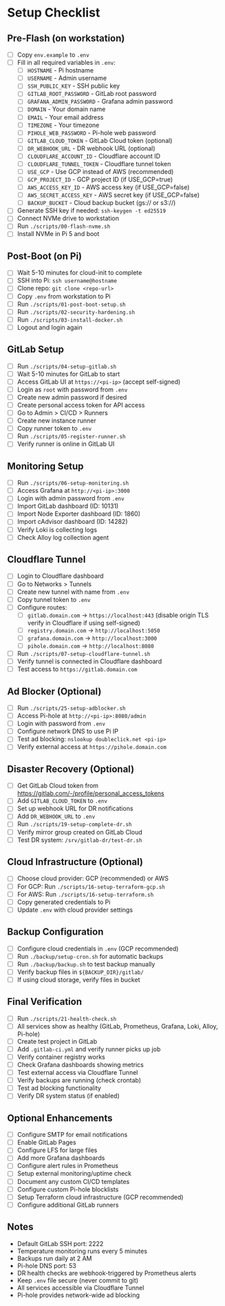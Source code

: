 # Setup Checklist

## Pre-Flash (on workstation)
- [ ] Copy `env.example` to `.env`
- [ ] Fill in all required variables in `.env`:
  - [ ] `HOSTNAME` - Pi hostname
  - [ ] `USERNAME` - Admin username
  - [ ] `SSH_PUBLIC_KEY` - SSH public key
  - [ ] `GITLAB_ROOT_PASSWORD` - GitLab root password
  - [ ] `GRAFANA_ADMIN_PASSWORD` - Grafana admin password
  - [ ] `DOMAIN` - Your domain name
  - [ ] `EMAIL` - Your email address
  - [ ] `TIMEZONE` - Your timezone
  - [ ] `PIHOLE_WEB_PASSWORD` - Pi-hole web password
  - [ ] `GITLAB_CLOUD_TOKEN` - GitLab Cloud token (optional)
  - [ ] `DR_WEBHOOK_URL` - DR webhook URL (optional)
  - [ ] `CLOUDFLARE_ACCOUNT_ID` - Cloudflare account ID
  - [ ] `CLOUDFLARE_TUNNEL_TOKEN` - Cloudflare tunnel token
  - [ ] `USE_GCP` - Use GCP instead of AWS (recommended)
  - [ ] `GCP_PROJECT_ID` - GCP project ID (if USE_GCP=true)
  - [ ] `AWS_ACCESS_KEY_ID` - AWS access key (if USE_GCP=false)
  - [ ] `AWS_SECRET_ACCESS_KEY` - AWS secret key (if USE_GCP=false)
  - [ ] `BACKUP_BUCKET` - Cloud backup bucket (gs:// or s3://)
- [ ] Generate SSH key if needed: `ssh-keygen -t ed25519`
- [ ] Connect NVMe drive to workstation
- [ ] Run `./scripts/00-flash-nvme.sh`
- [ ] Install NVMe in Pi 5 and boot

## Post-Boot (on Pi)
- [ ] Wait 5-10 minutes for cloud-init to complete
- [ ] SSH into Pi: `ssh username@hostname`
- [ ] Clone repo: `git clone <repo-url>`
- [ ] Copy `.env` from workstation to Pi
- [ ] Run `./scripts/01-post-boot-setup.sh`
- [ ] Run `./scripts/02-security-hardening.sh`
- [ ] Run `./scripts/03-install-docker.sh`
- [ ] Logout and login again

## GitLab Setup
- [ ] Run `./scripts/04-setup-gitlab.sh`
- [ ] Wait 5-10 minutes for GitLab to start
- [ ] Access GitLab UI at `https://<pi-ip>` (accept self-signed)
- [ ] Login as `root` with password from `.env`
- [ ] Create new admin password if desired
- [ ] Create personal access token for API access
- [ ] Go to Admin > CI/CD > Runners
- [ ] Create new instance runner
- [ ] Copy runner token to `.env`
- [ ] Run `./scripts/05-register-runner.sh`
- [ ] Verify runner is online in GitLab UI

## Monitoring Setup
- [ ] Run `./scripts/06-setup-monitoring.sh`
- [ ] Access Grafana at `http://<pi-ip>:3000`
- [ ] Login with admin password from `.env`
- [ ] Import GitLab dashboard (ID: 10131)
- [ ] Import Node Exporter dashboard (ID: 1860)
- [ ] Import cAdvisor dashboard (ID: 14282)
- [ ] Verify Loki is collecting logs
- [ ] Check Alloy log collection agent

## Cloudflare Tunnel
- [ ] Login to Cloudflare dashboard
- [ ] Go to Networks > Tunnels
- [ ] Create new tunnel with name from `.env`
- [ ] Copy tunnel token to `.env`
- [ ] Configure routes:
  - [ ] `gitlab.domain.com` → `https://localhost:443` (disable origin TLS verify in Cloudflare if using self-signed)
  - [ ] `registry.domain.com` → `http://localhost:5050`
  - [ ] `grafana.domain.com` → `http://localhost:3000`
  - [ ] `pihole.domain.com` → `http://localhost:8080`
- [ ] Run `./scripts/07-setup-cloudflare-tunnel.sh`
- [ ] Verify tunnel is connected in Cloudflare dashboard
- [ ] Test access to `https://gitlab.domain.com`

## Ad Blocker (Optional)
- [ ] Run `./scripts/25-setup-adblocker.sh`
- [ ] Access Pi-hole at `http://<pi-ip>:8080/admin`
- [ ] Login with password from `.env`
- [ ] Configure network DNS to use Pi IP
- [ ] Test ad blocking: `nslookup doubleclick.net <pi-ip>`
- [ ] Verify external access at `https://pihole.domain.com`

## Disaster Recovery (Optional)
- [ ] Get GitLab Cloud token from https://gitlab.com/-/profile/personal_access_tokens
- [ ] Add `GITLAB_CLOUD_TOKEN` to `.env`
- [ ] Set up webhook URL for DR notifications
- [ ] Add `DR_WEBHOOK_URL` to `.env`
- [ ] Run `./scripts/19-setup-complete-dr.sh`
- [ ] Verify mirror group created on GitLab Cloud
- [ ] Test DR system: `/srv/gitlab-dr/test-dr.sh`

## Cloud Infrastructure (Optional)
- [ ] Choose cloud provider: GCP (recommended) or AWS
- [ ] For GCP: Run `./scripts/16-setup-terraform-gcp.sh`
- [ ] For AWS: Run `./scripts/16-setup-terraform.sh`
- [ ] Copy generated credentials to Pi
- [ ] Update `.env` with cloud provider settings

## Backup Configuration
- [ ] Configure cloud credentials in `.env` (GCP recommended)
- [ ] Run `./backup/setup-cron.sh` for automatic backups
- [ ] Run `./backup/backup.sh` to test backup manually
- [ ] Verify backup files in `${BACKUP_DIR}/gitlab/`
- [ ] If using cloud storage, verify files in bucket

## Final Verification
- [ ] Run `./scripts/21-health-check.sh`
- [ ] All services show as healthy (GitLab, Prometheus, Grafana, Loki, Alloy, Pi-hole)
- [ ] Create test project in GitLab
- [ ] Add `.gitlab-ci.yml` and verify runner picks up job
- [ ] Verify container registry works
- [ ] Check Grafana dashboards showing metrics
- [ ] Test external access via Cloudflare Tunnel
- [ ] Verify backups are running (check crontab)
- [ ] Test ad blocking functionality
- [ ] Verify DR system status (if enabled)

## Optional Enhancements
- [ ] Configure SMTP for email notifications
- [ ] Enable GitLab Pages
- [ ] Configure LFS for large files
- [ ] Add more Grafana dashboards
- [ ] Configure alert rules in Prometheus
- [ ] Setup external monitoring/uptime check
- [ ] Document any custom CI/CD templates
- [ ] Configure custom Pi-hole blocklists
- [ ] Setup Terraform cloud infrastructure (GCP recommended)
- [ ] Configure additional GitLab runners

## Notes
- Default GitLab SSH port: 2222
- Temperature monitoring runs every 5 minutes
- Backups run daily at 2 AM
- Pi-hole DNS port: 53
- DR health checks are webhook-triggered by Prometheus alerts
- Keep `.env` file secure (never commit to git)
- All services accessible via Cloudflare Tunnel
- Pi-hole provides network-wide ad blocking

